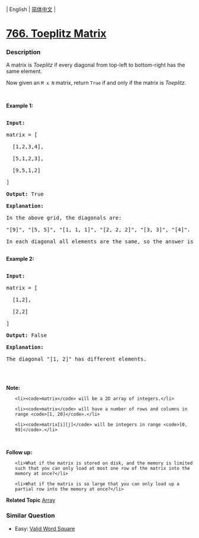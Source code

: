 | English | [简体中文](README.md) |

# [766. Toeplitz Matrix](https://leetcode-cn.com/problems/toeplitz-matrix)
 ### Description
<p>A matrix is <em>Toeplitz</em> if every diagonal from top-left to bottom-right has the same element.</p>

<p>Now given an <code>M x N</code> matrix, return&nbsp;<code>True</code>&nbsp;if and only if the matrix is <em>Toeplitz</em>.<br />
&nbsp;</p>

<p><strong>Example 1:</strong></p>

<pre>
<strong>Input:
</strong>matrix = [
&nbsp; [1,2,3,4],
&nbsp; [5,1,2,3],
&nbsp; [9,5,1,2]
]
<strong>Output:</strong> True
<strong>Explanation:</strong>
In the above grid, the&nbsp;diagonals are:
&quot;[9]&quot;, &quot;[5, 5]&quot;, &quot;[1, 1, 1]&quot;, &quot;[2, 2, 2]&quot;, &quot;[3, 3]&quot;, &quot;[4]&quot;.
In each diagonal all elements are the same, so the answer is True.
</pre>

<p><strong>Example 2:</strong></p>

<pre>
<strong>Input:
</strong>matrix = [
&nbsp; [1,2],
&nbsp; [2,2]
]
<strong>Output:</strong> False
<strong>Explanation:</strong>
The diagonal &quot;[1, 2]&quot; has different elements.
</pre>

<p><br />
<strong>Note:</strong></p>

<ol>
	<li><code>matrix</code> will be a 2D array of integers.</li>
	<li><code>matrix</code> will have a number of rows and columns in range <code>[1, 20]</code>.</li>
	<li><code>matrix[i][j]</code> will be integers in range <code>[0, 99]</code>.</li>
</ol>

<p><br />
<strong>Follow up:</strong></p>

<ol>
	<li>What if the matrix is stored on disk, and the memory is limited such that you can only load at most one row of the matrix into the memory at once?</li>
	<li>What if the matrix is so large that you can only load up a partial row into the memory at once?</li>
</ol>

**Related Topic**  [Array](https://leetcode-cn.com/tag/array) 

### Similar Question
 - Easy:	[Valid Word Square](https://leetcode-cn.com/problems/valid-word-square) 
